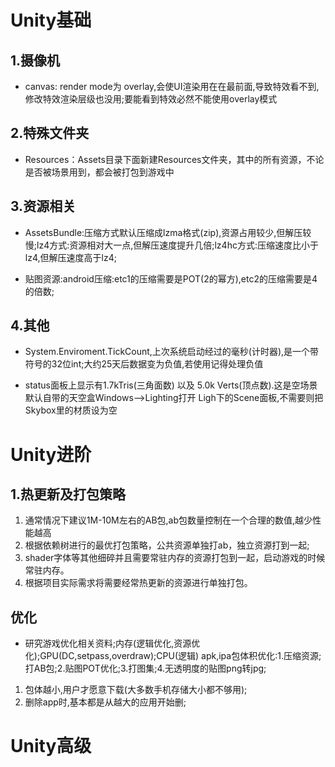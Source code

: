 
# Unity基础

## 1.摄像机

* canvas: render mode为 overlay,会使UI渲染用在在最前面,导致特效看不到,修改特效渲染层级也没用;要能看到特效必然不能使用overlay模式

## 2.特殊文件夹

* Resources：Assets目录下面新建Resources文件夹，其中的所有资源，不论是否被场景用到，都会被打包到游戏中

## 3.资源相关

* AssetsBundle:压缩方式默认压缩成lzma格式(zip),资源占用较少,但解压较慢;lz4方式:资源相对大一点,但解压速度提升几倍;lz4hc方式:压缩速度比小于lz4,但解压速度高于lz4;
  
* 贴图资源:android压缩:etc1的压缩需要是POT(2的幂方),etc2的压缩需要是4的倍数;

## 4.其他

* System.Enviroment.TickCount,上次系统启动经过的毫秒(计时器),是一个带符号的32位int;大约25天后数据变为负值,若使用记得处理负值

* status面板上显示有1.7kTris(三角面数) 以及 5.0k Verts(顶点数).这是空场景默认自带的天空盒Windows—>Lighting打开 Ligh下的Scene面板,不需要则把Skybox里的材质设为空
  
# Unity进阶

## 1.热更新及打包策略

1. 通常情况下建议1M-10M左右的AB包,ab包数量控制在一个合理的数值,越少性能越高
2. 根据依赖树进行的最优打包策略，公共资源单独打ab，独立资源打到一起;
3. shader字体等其他细碎并且需要常驻内存的资源打包到一起，启动游戏的时候常驻内存。
4. 根据项目实际需求将需要经常热更新的资源进行单独打包。

## 优化

* 研究游戏优化相关资料;内存(逻辑优化,资源优化);GPU(DC,setpass,overdraw);CPU(逻辑)
apk,ipa包体积优化:1.压缩资源;打AB包;2.贴图POT优化;3.打图集;4.无透明度的贴图png转jpg;

1. 包体越小,用户才愿意下载(大多数手机存储大小都不够用);
2. 删除app时,基本都是从越大的应用开始删;

# Unity高级
